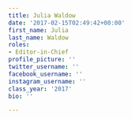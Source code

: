 ```yaml
---
title: Julia Waldow
date: '2017-02-15T02:49:42+00:00'
first_name: Julia
last_name: Waldow
roles:
- Editor-in-Chief
profile_picture: ''
twitter_username: ''
facebook_username: ''
instagram_username: ''
class_year: '2017'
bio: ''

---
```

